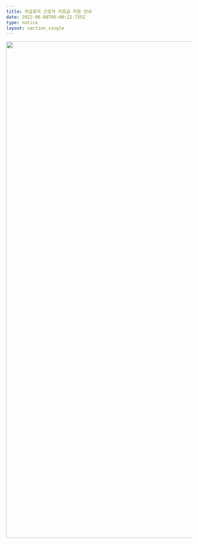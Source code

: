 ```yaml
---
title: 무급휴직 근로자 지원금 지원 안내
date: 2022-06-08T05:00:22.755Z
type: notice
layout: section_single
---
```

<p><img src="https://drive.tiny.cloud/1/engl1s97gj9hrxpoa7eh7z5f05ozxfm1box3nxkh4j7a43ei/c72f4b24-0f67-4d49-b7a2-1b70e3df77e0" alt="" width="958" height="1349" /></p>